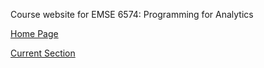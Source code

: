Course website for EMSE 6574: Programming for Analytics

[Home Page](https://emse6574-gwu.github.io)

[Current Section](https://emse6574.netlify.com/)